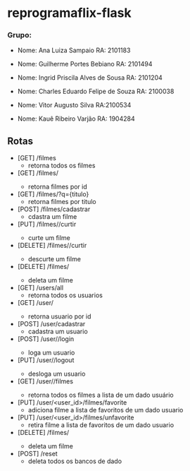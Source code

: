 # reprogramaflix-flask

### Grupo: 
- Nome: Ana Luiza Sampaio RA: 2101183

- Nome: Guilherme Portes Bebiano 
RA: 2101494

- Nome: Ingrid Priscila Alves de Sousa
RA: 2101204

- Nome: Charles Eduardo Felipe de Souza
RA:  2100038

- Nome: Vitor Augusto Silva
RA:2100534 

- Nome: Kauê Ribeiro Varjão
RA: 1904284

## Rotas 

- [GET] /filmes
    - retorna todos os filmes    
- [GET] /filmes/<id>
    - retorna filmes por id
- [GET] /filmes/?q={titulo}
    - retorna filmes por titulo   
- [POST] /filmes/cadastrar
    - cdastra um filme    
- [PUT] /filmes/<id>/curtir
    - curte um filme    
- [DELETE] /filmes/<id>/curtir
    - descurte um filme
- [DELETE] /filmes/<id>
    - deleta um filme
- [GET] /users/all
    - retorna todos os usuarios    
- [GET] /user/<id>
    - retorna usuario por id
- [POST] /user/cadastrar
    - cadastra um usuario   
- [POST] /user/<id>/login
    - loga um usuario    
- [PUT] /user/<id>/logout
    - desloga um usuario   
- [GET] /user/<id>/filmes
    - retorna todos os filmes a lista de um dado usuário
- [PUT] /user/<user_id>/filmes/favorite
    - adiciona filme a lista de favoritos de um dado usuario   
- [PUT] /user/<user_id>/filmes/unfavorite
    - retira filme a lista de favoritos de um dado usuario  
- [DELETE] /filmes/<id>
    - deleta um filme
- [POST] /reset
    - deleta todos os bancos de dado
